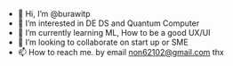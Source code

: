 - 👋 Hi, I’m @burawitp
- 👀 I’m interested in DE DS and Quantum Computer
- 🌱 I’m currently learning ML, How to be a good UX/UI
- 💞️ I’m looking to collaborate on start up or SME
- 📫 How to reach me. by email non62102@gmail.com thx

<!---
burawit/burawit is a ✨ special ✨ repository because its `README.md` (this file) appears on your GitHub profile.
You can click the Preview link to take a look at your changes.
--->
